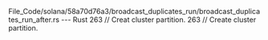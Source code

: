 File_Code/solana/58a70d76a3/broadcast_duplicates_run/broadcast_duplicates_run_after.rs --- Rust
263         // Creat cluster partition.                                                                                                                      263         // Create cluster partition.

